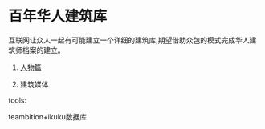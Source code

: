 # 百年华人建筑库


互联网让众人一起有可能建立一个详细的建筑库,期望借助众包的模式完成华人建筑师档案的建立。

1. [人物篇](http://www.ikuku.cn/names?t=nd-50%E5%B9%B4%E4%BB%A3)

2. 建筑媒体

tools:

teambition+ikuku数据库 

